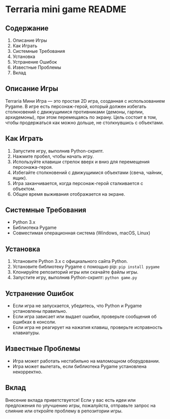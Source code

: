 # Terraria mini game README

## Содержание
1. Описание Игры
2. Как Играть
3. Системные Требования
4. Установка
5. Устранение Ошибок
6. Известные Проблемы
7. Вклад

## Описание Игры
Terraria Мини Игра — это простая 2D игра, созданная с использованием Pygame. В игре есть персонаж-герой, который должен избегать столкновений с движущимися противниками (демоны, гарпии, архидемоны), при этом перемещаясь по экрану. Цель состоит в том, чтобы продержаться как можно дольше, не столкнувшись с объектами.

## Как Играть
1. Запустите игру, выполнив Python-скрипт.
2. Нажмите пробел, чтобы начать игру.
3. Используйте клавиши стрелок вверх и вниз для перемещения персонажа-героя.
4. Избегайте столкновений с движущимися объектами (свеча, чайник, ящик).
5. Игра заканчивается, когда персонаж-герой сталкивается с объектом.
6. Общее время выживания отображается на экране.

## Системные Требования
* Python 3.x
* Библиотека Pygame
* Совместимая операционная система (Windows, macOS, Linux)

## Установка
1. Установите Python 3.x с официального сайта Python.
2. Установите библиотеку Pygame с помощью pip: `pip install pygame`
3. Клонируйте репозиторий игры или скачайте файлы игры.
4. Запустите игру, выполнив Python-скрипт: `python game.py`

## Устранение Ошибок
* Если игра не запускается, убедитесь, что Python и Pygame установлены правильно.
* Если игра зависает или выдает ошибки, проверьте сообщения об ошибках в консоли.
* Если игра не реагирует на нажатия клавиш, проверьте исправность клавиатуры.

## Известные Проблемы
* Игра может работать нестабильно на маломощном оборудовании.
* Игра может вылетать, если библиотека Pygame установлена некорректно.

## Вклад
Внесение вклада приветствуется! Если у вас есть идеи или предложения по улучшению игры, пожалуйста, отправьте запрос на слияние или откройте проблему в репозитории игры.
